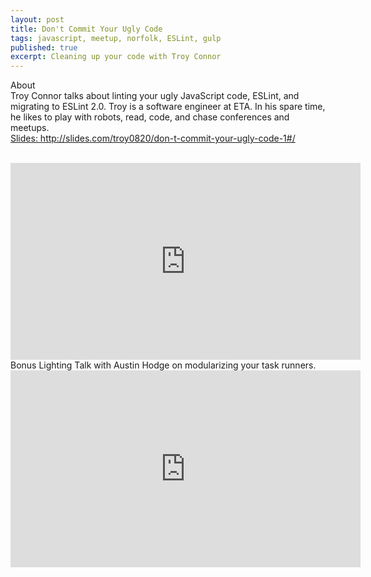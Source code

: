 ```yaml
---
layout: post
title: Don't Commit Your Ugly Code
tags: javascript, meetup, norfolk, ESLint, gulp
published: true
excerpt: Cleaning up your code with Troy Connor
---
```



About
<br>
Troy Connor talks about linting your ugly JavaScript code, ESLint, and migrating to ESLint 2.0.
Troy is a software engineer at ETA. In his spare time, he likes to play with robots, read, code, and chase conferences and meetups.
<br>
<a href="http://slides.com/troy0820/don-t-commit-your-ugly-code-1#/"> Slides: http://slides.com/troy0820/don-t-commit-your-ugly-code-1#/</a>

<br>
<iframe width="560" height="315" src="https://www.youtube.com/embed/xQKB3lsUL4k" frameborder="0" allowfullscreen></iframe>

<br>
Bonus Lighting Talk with Austin Hodge on modularizing your task runners.

<br>
<iframe width="560" height="315" src="https://www.youtube.com/embed/Xw9Hb1EWmX8" frameborder="0" allowfullscreen></iframe>
